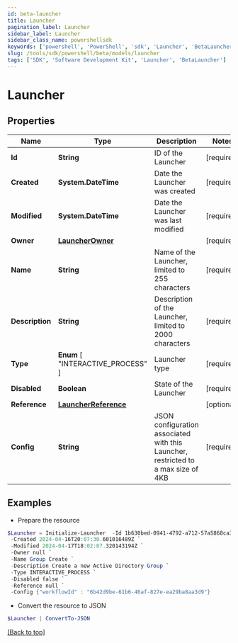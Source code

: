 ```yaml
---
id: beta-launcher
title: Launcher
pagination_label: Launcher
sidebar_label: Launcher
sidebar_class_name: powershellsdk
keywords: ['powershell', 'PowerShell', 'sdk', 'Launcher', 'BetaLauncher'] 
slug: /tools/sdk/powershell/beta/models/launcher
tags: ['SDK', 'Software Development Kit', 'Launcher', 'BetaLauncher']
---
```



# Launcher

## Properties

Name | Type | Description | Notes
------------ | ------------- | ------------- | -------------
**Id** | **String** | ID of the Launcher | [required]
**Created** | **System.DateTime** | Date the Launcher was created | [required]
**Modified** | **System.DateTime** | Date the Launcher was last modified | [required]
**Owner** | [**LauncherOwner**](launcher-owner) |  | [required]
**Name** | **String** | Name of the Launcher, limited to 255 characters | [required]
**Description** | **String** | Description of the Launcher, limited to 2000 characters | [required]
**Type** |  **Enum** [  "INTERACTIVE_PROCESS" ] | Launcher type | [required]
**Disabled** | **Boolean** | State of the Launcher | [required]
**Reference** | [**LauncherReference**](launcher-reference) |  | [optional] 
**Config** | **String** | JSON configuration associated with this Launcher, restricted to a max size of 4KB  | [required]

## Examples

- Prepare the resource
```powershell
$Launcher = Initialize-Launcher  -Id 1b630bed-0941-4792-a712-57a5868ca34d `
 -Created 2024-04-16T20:07:30.601016489Z `
 -Modified 2024-04-17T18:02:07.320143194Z `
 -Owner null `
 -Name Group Create `
 -Description Create a new Active Directory Group `
 -Type INTERACTIVE_PROCESS `
 -Disabled false `
 -Reference null `
 -Config {"workflowId" : "6b42d9be-61b6-46af-827e-ea29ba8aa3d9"}
```

- Convert the resource to JSON
```powershell
$Launcher | ConvertTo-JSON
```


[[Back to top]](#) 

